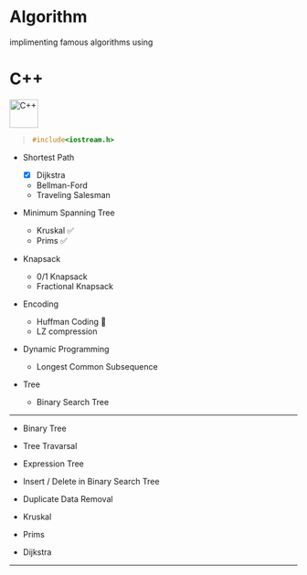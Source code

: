 # Algorithm

implimenting famous algorithms using 

# C++

<div align="left">
<img src="https://cdn.jsdelivr.net/gh/devicons/devicon@latest/icons/cplusplus/cplusplus-original.svg" height="50px" alt="C++" />
          
</div>



> ``` c++
> #include<iostream.h>
> ```


- Shortest Path
  - [x] Dijkstra
  - Bellman-Ford
  - Traveling Salesman

- Minimum Spanning Tree
  - Kruskal :white_check_mark:
  - Prims   :white_check_mark:

- Knapsack
  - 0/1 Knapsack
  - Fractional Knapsack

- Encoding 
  - Huffman Coding :construction:
  - LZ compression 

- Dynamic Programming
  - Longest Common Subsequence



- Tree
  - Binary Search Tree







___
- Binary Tree
- Tree Travarsal
- Expression Tree
- Insert / Delete in Binary Search Tree
- Duplicate Data Removal 
- Kruskal 
- Prims 
- Dijkstra
___

